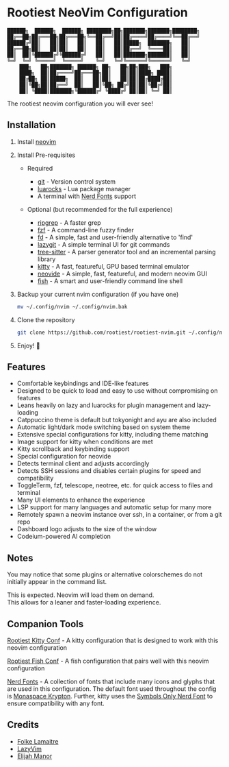 # Rootiest NeoVim Configuration

```none
██████╗  ██████╗  ██████╗ ████████╗██╗███████╗███████╗████████╗
██╔══██╗██╔═══██╗██╔═══██╗╚══██╔══╝██║██╔════╝██╔════╝╚══██╔══╝
██████╔╝██║   ██║██║   ██║   ██║   ██║█████╗  ███████╗   ██║
██╔══██╗██║   ██║██║   ██║   ██║   ██║██╔══╝  ╚════██║   ██║
██║  ██║╚██████╔╝╚██████╔╝   ██║   ██║███████╗███████║   ██║
╚═╝  ╚═╝ ╚═════╝  ╚═════╝    ╚═╝   ╚═╝╚══════╝╚══════╝   ╚═╝
    ███╗   ██╗███████╗ ██████╗ ██╗   ██╗██╗███╗   ███╗
    ████╗  ██║██╔════╝██╔═══██╗██║   ██║██║████╗ ████║
    ██╔██╗ ██║█████╗  ██║   ██║██║   ██║██║██╔████╔██║
    ██║╚██╗██║██╔══╝  ██║   ██║╚██╗ ██╔╝██║██║╚██╔╝██║
    ██║ ╚████║███████╗╚██████╔╝ ╚████╔╝ ██║██║ ╚═╝ ██║

```

The rootiest neovim configuration you will ever see!

## Installation

1. Install [neovim](https://github.com/neovim/neovim/blob/master/INSTALL.md)
2. Install Pre-requisites

   - Required

     - [git](https://git-scm.com/) -
       Version control system
     - [luarocks](https://luarocks.org/) -
       Lua package manager
     - A terminal with [Nerd Fonts](https://github.com/ryanoasis/nerd-fonts/) support

   - Optional (but recommended for the full experience)
     - [ripgrep](https://github.com/BurntSushi/ripgrep) -
       A faster grep
     - [fzf](https://github.com/junegunn/fzf) -
       A command-line fuzzy finder
     - [fd](https://github.com/sharkdp/fd) -
       A simple, fast and user-friendly alternative to 'find'
     - [lazygit](https://github.com/jesseduffield/lazygit) -
       A simple terminal UI for git commands
     - [tree-sitter](https://github.com/tree-sitter/tree-sitter/) -
       A parser generator tool and an incremental parsing library
     - [kitty](https://sw.kovidgoyal.net/kitty/) -
       A fast, featureful, GPU based terminal emulator
     - [neovide](https://neovide.dev/) -
       A simple, fast, featureful, and modern neovim GUI
     - [fish](https://fishshell.com/) -
       A smart and user-friendly command line shell

3. Backup your current nvim configuration (if you have one)

   ```bash
   mv ~/.config/nvim ~/.config/nvim.bak
   ```

4. Clone the repository

   ```bash
   git clone https://github.com/rootiest/rootiest-nvim.git ~/.config/nvim
   ```

5. Enjoy! 🎉

## Features

- Comfortable keybindings and IDE-like features
- Designed to be quick to load and easy to use without compromising on features
- Leans heavily on lazy and luarocks for plugin management and lazy-loading
- Catppuccino theme is default but tokyonight and ayu are also included
- Automatic light/dark mode switching based on system theme
- Extensive special configurations for kitty, including theme matching
- Image support for kitty when conditions are met
- Kitty scrollback and keybinding support
- Special configuration for neovide
- Detects terminal client and adjusts accordingly
- Detects SSH sessions and disables certain plugins for speed and compatibility
- ToggleTerm, fzf, telescope, neotree, etc. for quick access to files and terminal
- Many UI elements to enhance the experience
- LSP support for many languages and automatic setup for many more
- Remotely spawn a neovim instance over ssh, in a container, or from a git repo
- Dashboard logo adjusts to the size of the window
- Codeium-powered AI completion

## Notes

You may notice that some plugins or alternative colorschemes do not
initially appear in the command list.

This is expected. Neovim will load them on demand.  
This allows for a leaner and faster-loading experience.

## Companion Tools

[Rootiest Kitty Conf](https://github.com/rootiest/rootiest-kitty) -
A kitty configuration that is designed to work with this neovim configuration

[Rootiest Fish Conf](https://github.com/rootiest/rootiest-fish-conf) -
A fish configuration that pairs well with this neovim configuration

[Nerd Fonts](https://github.com/ryanoasis/nerd-fonts/) -
A collection of fonts that include many icons and glyphs that are used in this configuration.
The default font used throughout the config is
[Monaspace Krypton](https://github.com/ryanoasis/nerd-fonts/releases/latest/download/Monaspace.zip).
Further, kitty uses the
[Symbols Only Nerd Font](https://github.com/ryanoasis/nerd-fonts/releases/latest/download/NerdFontsSymbolsOnly.zip)
to ensure compatibility with any font.

## Credits

- [Folke Lamaitre](https://github.com/folke)
- [LazyVim](https://github.com/LazyVim/LazyVim)
- [Elijah Manor](https://github.com/elijahmanor/elijahmanor)
